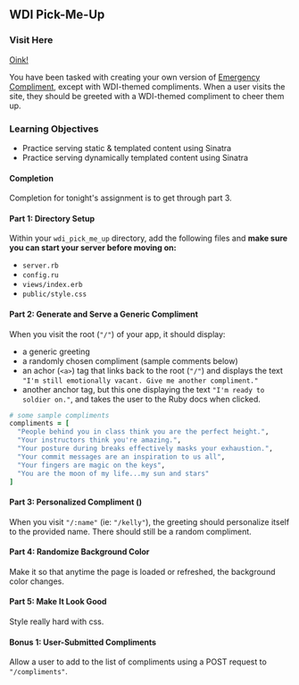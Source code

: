 ## WDI Pick-Me-Up

### Visit Here
[Oink!](http://quiet-ravine-1285.herokuapp.com/)

You have been tasked with creating your own version of [Emergency Compliment](http://emergencycompliment.com/), except with  WDI-themed compliments. When a user visits the site, they should be greeted with a WDI-themed compliment to cheer them up.

### Learning Objectives

  - Practice serving static & templated content using Sinatra
  - Practice serving dynamically templated content using Sinatra

#### Completion

Completion for tonight's assignment is to get through part 3.

#### Part 1: Directory Setup

Within your `wdi_pick_me_up` directory, add the following files and __make sure you can start your server before moving on:__

- `server.rb`
- `config.ru`
- `views/index.erb`
- `public/style.css`

#### Part 2: Generate and Serve a Generic Compliment

When you visit the root (`"/"`) of your app, it should display:
- a generic greeting
- a randomly chosen compliment (sample comments below)
- an achor (`<a>`) tag that links back to the root (`"/"`) and displays the text `"I'm still emotionally vacant. Give me another compliment."`
- another anchor tag, but this one displaying the text `"I'm ready to soldier on."`, and takes the user to the Ruby docs when clicked.

```ruby
# some sample compliments
compliments = [
  "People behind you in class think you are the perfect height.",
  "Your instructors think you're amazing.",
  "Your posture during breaks effectively masks your exhaustion.",
  "Your commit messages are an inspiration to us all",
  "Your fingers are magic on the keys",
  "You are the moon of my life...my sun and stars"
]
```

#### Part 3: Personalized Compliment ()

When you visit `"/:name"` (ie: `"/kelly"`), the greeting should personalize itself to the provided name. There should still be a random compliment.

#### Part 4: Randomize Background Color

Make it so that anytime the page is loaded or refreshed, the background color changes.

#### Part 5: Make It Look Good

Style really hard with css.

#### Bonus 1: User-Submitted Compliments

Allow a user to add to the list of compliments using a POST request to `"/compliments"`.
